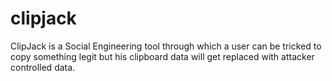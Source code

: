 # clipjack
ClipJack is a Social Engineering tool through which a user can be tricked to copy something legit but his clipboard data will get replaced with attacker controlled data.
